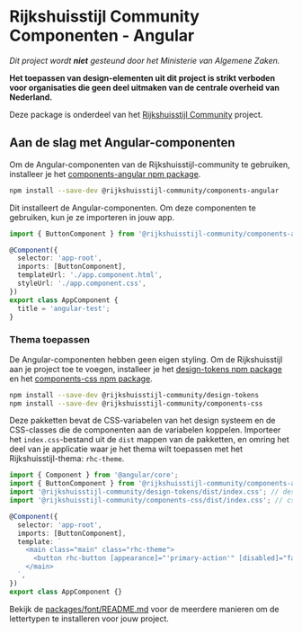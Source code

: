 <!-- @license CC0-1.0 -->

# Rijkshuisstijl Community Componenten - Angular

_Dit project wordt **niet** gesteund door het Ministerie van Algemene Zaken._

**Het toepassen van design-elementen uit dit project is strikt verboden voor organisaties die geen deel uitmaken van de
centrale overheid van Nederland.**

Deze package is onderdeel van het [Rijkshuisstijl Community](../../README.md) project.

## Aan de slag met Angular-componenten

Om de Angular-componenten van de Rijkshuisstijl-community te gebruiken, installeer je het [components-angular npm package](https://www.npmjs.com/package/@rijkshuisstijl-community/components-angular).

```bash
npm install --save-dev @rijkshuisstijl-community/components-angular
```

Dit installeert de Angular-componenten. Om deze componenten te gebruiken, kun je ze importeren in jouw app.

```ts
import { ButtonComponent } from '@rijkshuisstijl-community/components-angular';

@Component({
  selector: 'app-root',
  imports: [ButtonComponent],
  templateUrl: './app.component.html',
  styleUrl: './app.component.css',
})
export class AppComponent {
  title = 'angular-test';
}
```

### Thema toepassen

De Angular-componenten hebben geen eigen styling. Om de Rijkshuisstijl aan je project toe te voegen, installeer je het [design-tokens npm package](https://www.npmjs.com/package/@rijkshuisstijl-community/design-tokens) en het [components-css npm package](https://www.npmjs.com/package/@rijkshuisstijl-community/components-css).

```bash
npm install --save-dev @rijkshuisstijl-community/design-tokens
npm install --save-dev @rijkshuisstijl-community/components-css
```

Deze pakketten bevat de CSS-variabelen van het design systeem en de CSS-classes die de componenten aan de variabelen koppelen. Importeer het `index.css`-bestand uit de `dist` mappen van de pakketten, en omring het deel van je applicatie waar je het thema wilt toepassen met het Rijkshuisstijl-thema: `rhc-theme`.

```ts
import { Component } from '@angular/core';
import { ButtonComponent } from '@rijkshuisstijl-community/components-angular';
import '@rijkshuisstijl-community/design-tokens/dist/index.css'; // design tokens importeren
import '@rijkshuisstijl-community/components-css/dist/index.css'; // css importeren

@Component({
  selector: 'app-root',
  imports: [ButtonComponent],
  template: `
    <main class="main" class="rhc-theme">
      <button rhc-button [appearance]="'primary-action'" [disabled]="false">hello world</button>
    </main>
  `,
})
export class AppComponent {}
```

Bekijk de [packages/font/README.md](https://github.com/nl-design-system/rijkshuisstijl-community/blob/main/packages/font/README.md) voor de meerdere manieren om de lettertypen te installeren voor jouw project.
